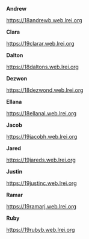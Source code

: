 **Andrew**

https://18andrewb.web.lrei.org

**Clara**

https://19clarar.web.lrei.org

**Dalton**

https://18daltons.web.lrei.org

**Dezwon**

https://18dezwond.web.lrei.org

**Ellana**

https://18ellanal.web.lrei.org

**Jacob**

https://19jacobh.web.lrei.org

**Jared**

https://19jareds.web.lrei.org

**Justin**

https://19justinc.web.lrei.org

**Ramar**

https://19ramarj.web.lrei.org

**Ruby**

https://19rubyb.web.lrei.org
